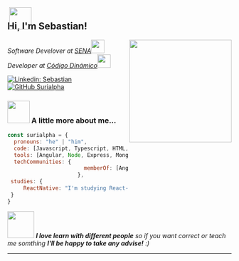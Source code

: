 <h2> Hi, I'm Sebastian! <img src="https://media.giphy.com/media/huPRFJInE3OyvPoNsQ/giphy.gif" width="50" style=" margin: -10px 0px 0px -180px;"></h2>
<img align='right' src="https://media.giphy.com/media/2zeji2UedvZzvIZ45N/giphy.gif" width="230">
<p><em>Software Develover at <a href="http://senasofia.com/">SENA</a><img src="https://media.giphy.com/media/SXURM5jv7UfYWcke8k/giphy.gif" width="30"></br>Developer at <a href="https://codigodinamico.com/">Código Dinámico</a><img src="https://media.giphy.com/media/p4NLw3I4U0idi/giphy.gif" width="30"> 
</em></p>

[![Linkedin: Sebastian](https://img.shields.io/badge/-Sebastian-blue?style=flat-square&logo=Linkedin&logoColor=white&link=https://www.linkedin.com/in/sebastian-gomez-6b231a180/)](https://www.linkedin.com/in/sebastian-gomez-6b231a180/)
[![GitHub Surialpha](https://img.shields.io/github/followers/Surialpha?label=follow&style=social)](https://github.com/Surialpha)


### <img src="https://media.giphy.com/media/JUBC36F4c0qY4WOjWU/giphy.gif" width="50"> A little more about me...  

```javascript
const surialpha = {
  pronouns: "he" | "him",
  code: [Javascript, Typescript, HTML, CSS, PHP, Java, C# ],
  tools: [Angular, Node, Express, MongoDB, SQL, Firebase, Github],
  techCommunities: {
                        memberOf: [Angular_Medellín, React_Medellín, NodeCo, MedellínJS]
                      },
 studies: {
     ReactNative: "I'm studying React-Native (30%), I hope develop that skill by next year!",
 }
}
```

<img src="https://media.giphy.com/media/LnQjpWaON8nhr21vNW/giphy.gif" width="60"> <em><b>I love learn with different people</b> so if you want correct or teach me somthing <b>I'll be happy to take any advise!</b> :)</em>

---
